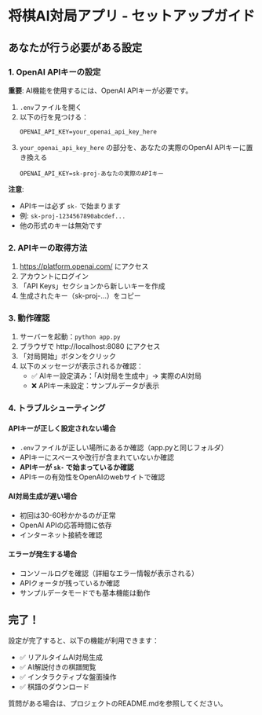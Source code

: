 # 将棋AI対局アプリ - セットアップガイド

## あなたが行う必要がある設定

### 1. OpenAI APIキーの設定

**重要**: AI機能を使用するには、OpenAI APIキーが必要です。

1. `.env`ファイルを開く
2. 以下の行を見つける：
   ```
   OPENAI_API_KEY=your_openai_api_key_here
   ```
3. `your_openai_api_key_here` の部分を、あなたの実際のOpenAI APIキーに置き換える
   ```
   OPENAI_API_KEY=sk-proj-あなたの実際のAPIキー
   ```

**注意**: 
- APIキーは必ず `sk-` で始まります
- 例: `sk-proj-1234567890abcdef...`
- 他の形式のキーは無効です

### 2. APIキーの取得方法

1. https://platform.openai.com/ にアクセス
2. アカウントにログイン
3. 「API Keys」セクションから新しいキーを作成
4. 生成されたキー（sk-proj-...）をコピー

### 3. 動作確認

1. サーバーを起動：`python app.py`
2. ブラウザで http://localhost:8080 にアクセス
3. 「対局開始」ボタンをクリック
4. 以下のメッセージが表示されるか確認：
   - ✅ AIキー設定済み：「AI対局を生成中」→ 実際のAI対局
   - ❌ APIキー未設定：サンプルデータが表示

### 4. トラブルシューティング

#### APIキーが正しく設定されない場合
- `.env`ファイルが正しい場所にあるか確認（app.pyと同じフォルダ）
- APIキーにスペースや改行が含まれていないか確認
- **APIキーが `sk-` で始まっているか確認**
- APIキーの有効性をOpenAIのwebサイトで確認

#### AI対局生成が遅い場合
- 初回は30-60秒かかるのが正常
- OpenAI APIの応答時間に依存
- インターネット接続を確認

#### エラーが発生する場合
- コンソールログを確認（詳細なエラー情報が表示される）
- APIクォータが残っているか確認
- サンプルデータモードでも基本機能は動作

## 完了！

設定が完了すると、以下の機能が利用できます：
- ✅ リアルタイムAI対局生成
- ✅ AI解説付きの棋譜閲覧
- ✅ インタラクティブな盤面操作
- ✅ 棋譜のダウンロード

質問がある場合は、プロジェクトのREADME.mdを参照してください。
